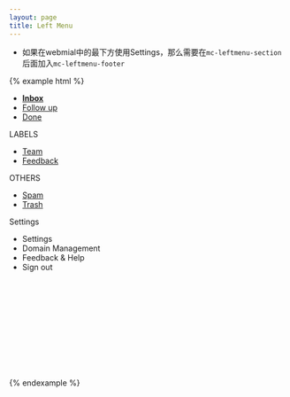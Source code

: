 ```yaml
---
layout: page
title: Left Menu
---
```


* 如果在webmial中的最下方使用Settings，那么需要在`mc-leftmenu-section`后面加入`mc-leftmenu-footer`

{% example html %}
<div style='height:500px;'>
  <div class='mc-leftmenu'>
    <div class='mc-leftmenu-logo'></div>
    <div class='mc-leftmenu-section'>
      <ul>
        <a class="active" href="#">
          <span class='active-ind'></span>
          <li><span class='mc-leftmenu-icon mc-icon-inbox'></span><strong>Inbox</strong></li>
        </a>
        <a href="#">
          <li><span class='mc-leftmenu-icon mc-icon-pin'></span>Follow up</li>
        </a>
        <a href="#">
          <li><span class='mc-leftmenu-icon mc-icon-done'></span>Done</li>
        </a>
      </ul>
    </div>
    <div class='mc-leftmenu-section'>
      <span class='mc-leftmenu-section-title'>
        <span class='glyphicon glyphicon-triangle-bottom'></span>
        LABELS
      </span>
      <ul>
        <a href="#"><li><span class="mc-leftmenu-item-label"></span>Team</li></a>
        <a href="#"><li><span class="mc-leftmenu-item-label"></span>Feedback</li></a>
      </ul>
    </div>
    <div class='mc-leftmenu-section'>
      <span class='mc-leftmenu-section-title'>
        <span class='glyphicon glyphicon-triangle-bottom'></span>
        OTHERS
      </span>
      <ul>
        <a href="#"><li>Spam</li></a>
        <a href="#"><li>Trash</li></a>
      </ul>
    </div>
    <div class="mc-leftmenu-section mc-leftmenu-footer">
    <span class="mc-leftmenu-section-title">
      <span class="btn-group dropup">
      <span class='mc-leftmenu-section-text' data-toggle="dropdown" aria-expanded="false">
        <span class='mc-icon-setting'></span>
        Settings
      </span>
        <ul class="dropdown-menu mc-text-small" style="font-weight" role="menu">
          <li><a>Settings</a></li>
          <li><a>Domain Management</a></li>
          <li><a>Feedback & Help</a></li>
          <li><a>Sign out</a></li>
        </ul>
      </span>
    </span>
  </div>
  </div>
</div>

<script type="text/javascript">
  $('.mc-leftmenu-section-title .glyphicon').click(function() {
    if ($(this).attr('class').match('glyphicon-triangle-bottom')) {
      $(this).removeClass('glyphicon-triangle-bottom');
      $(this).addClass('glyphicon-triangle-right');
    } else {
      $(this).removeClass('glyphicon-triangle-right');
      $(this).addClass('glyphicon-triangle-bottom');
    }
    $(this).parent().next().slideToggle('fast');
  });
</script>
{% endexample %}